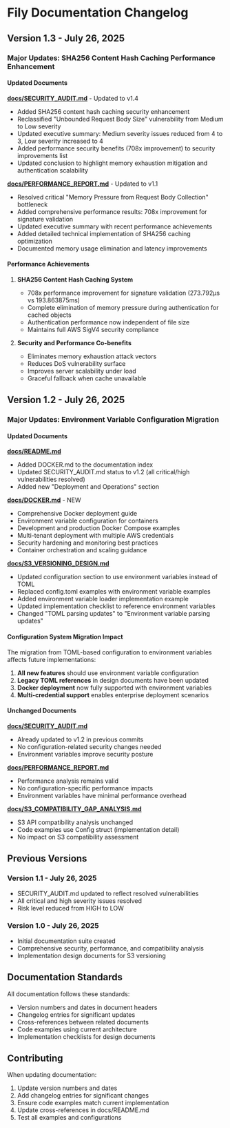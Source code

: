 # Fily Documentation Changelog

## Version 1.3 - July 26, 2025

### Major Updates: SHA256 Content Hash Caching Performance Enhancement

#### Updated Documents

**[docs/SECURITY_AUDIT.md](SECURITY_AUDIT.md)** - Updated to v1.4
- Added SHA256 content hash caching security enhancement
- Reclassified "Unbounded Request Body Size" vulnerability from Medium to Low severity
- Updated executive summary: Medium severity issues reduced from 4 to 3, Low severity increased to 4
- Added performance security benefits (708x improvement) to security improvements list
- Updated conclusion to highlight memory exhaustion mitigation and authentication scalability

**[docs/PERFORMANCE_REPORT.md](PERFORMANCE_REPORT.md)** - Updated to v1.1
- Resolved critical "Memory Pressure from Request Body Collection" bottleneck
- Added comprehensive performance results: 708x improvement for signature validation
- Updated executive summary with recent performance achievements
- Added detailed technical implementation of SHA256 caching optimization
- Documented memory usage elimination and latency improvements

#### Performance Achievements

1. **SHA256 Content Hash Caching System**
   - 708x performance improvement for signature validation (273.792µs vs 193.863875ms)
   - Complete elimination of memory pressure during authentication for cached objects
   - Authentication performance now independent of file size
   - Maintains full AWS SigV4 security compliance

2. **Security and Performance Co-benefits**
   - Eliminates memory exhaustion attack vectors
   - Reduces DoS vulnerability surface
   - Improves server scalability under load
   - Graceful fallback when cache unavailable

## Version 1.2 - July 26, 2025

### Major Updates: Environment Variable Configuration Migration

#### Updated Documents

**[docs/README.md](README.md)**
- Added DOCKER.md to the documentation index
- Updated SECURITY_AUDIT.md status to v1.2 (all critical/high vulnerabilities resolved)
- Added new "Deployment and Operations" section

**[docs/DOCKER.md](DOCKER.md)** - NEW
- Comprehensive Docker deployment guide
- Environment variable configuration for containers
- Development and production Docker Compose examples
- Multi-tenant deployment with multiple AWS credentials
- Security hardening and monitoring best practices
- Container orchestration and scaling guidance

**[docs/S3_VERSIONING_DESIGN.md](S3_VERSIONING_DESIGN.md)**
- Updated configuration section to use environment variables instead of TOML
- Replaced config.toml examples with environment variable examples
- Added environment variable loader implementation example
- Updated implementation checklist to reference environment variables
- Changed "TOML parsing updates" to "Environment variable parsing updates"

#### Configuration System Migration Impact

The migration from TOML-based configuration to environment variables affects future implementations:

1. **All new features** should use environment variable configuration
2. **Legacy TOML references** in design documents have been updated
3. **Docker deployment** now fully supported with environment variables
4. **Multi-credential support** enables enterprise deployment scenarios

#### Unchanged Documents

**[docs/SECURITY_AUDIT.md](SECURITY_AUDIT.md)**
- Already updated to v1.2 in previous commits
- No configuration-related security changes needed
- Environment variables improve security posture

**[docs/PERFORMANCE_REPORT.md](PERFORMANCE_REPORT.md)**
- Performance analysis remains valid
- No configuration-specific performance impacts
- Environment variables have minimal performance overhead

**[docs/S3_COMPATIBILITY_GAP_ANALYSIS.md](S3_COMPATIBILITY_GAP_ANALYSIS.md)**
- S3 API compatibility analysis unchanged
- Code examples use Config struct (implementation detail)
- No impact on S3 compatibility assessment

## Previous Versions

### Version 1.1 - July 26, 2025
- SECURITY_AUDIT.md updated to reflect resolved vulnerabilities
- All critical and high severity issues resolved
- Risk level reduced from HIGH to LOW

### Version 1.0 - July 26, 2025
- Initial documentation suite created
- Comprehensive security, performance, and compatibility analysis
- Implementation design documents for S3 versioning

## Documentation Standards

All documentation follows these standards:
- Version numbers and dates in document headers
- Changelog entries for significant updates
- Cross-references between related documents
- Code examples using current architecture
- Implementation checklists for design documents

## Contributing

When updating documentation:
1. Update version numbers and dates
2. Add changelog entries for significant changes
3. Ensure code examples match current implementation
4. Update cross-references in docs/README.md
5. Test all examples and configurations